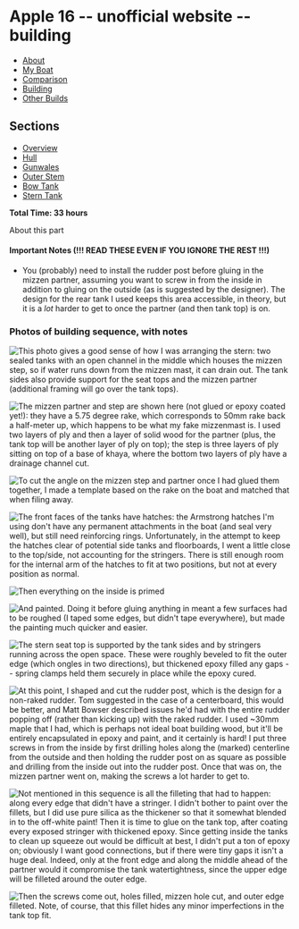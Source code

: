 <style>
 #navigation {
   display: none;
 }

 table {
   width: auto;
 }

</style>

# Apple 16 -- unofficial website -- building

<ul class="menu">
  <li><a href="/apple">About</a></li>
  <li><a href="/apple/boat.html">My Boat</a></li>
  <li><a href="/apple/comparison.html">Comparison</a></li>
  <li class="cur"><a href="/apple/building.html">Building</a></li>
  <li><a href="/apple/others.html">Other Builds</a></li>
</ul>

## Sections

<ul class="menu">
  <li><a href="/apple/building.html">Overview</a></li>
  <li><a href="/apple/building/hull.html">Hull</a></li>
  <li><a href="/apple/building/gunwales.html">Gunwales</a></li>
  <li><a href="/apple/building/stem.html">Outer Stem</a></li>
  <li><a href="/apple/building/bowtank.html">Bow Tank</a></li>
  <li class="cur"><a href="/apple/building/sterntank.html">Stern Tank</a></li>
</ul>

**Total Time: 33 hours**

About this part

#### Important Notes (!!! READ THESE EVEN IF YOU IGNORE THE REST !!!)

- You (probably) need to install the rudder post before gluing in the mizzen
  partner, assuming you want to screw in from the inside in addition to gluing
  on the outside (as is suggested by the designer). The design for the rear tank
  I used keeps this area accessible, in theory, but it is a _lot_ harder to get
  to once the partner (and then tank top) is on.

### Photos of building sequence, with notes

<div style="clear: both"></div>

![This photo gives a good sense of how I was arranging the stern: two sealed
tanks with an open channel in the middle which houses the mizzen step, so if
water runs down from the mizzen mast, it can drain out. The tank sides also
provide support for the seat tops and the mizzen partner (additional framing
will go over the tank tops).](/static/apple/IMG_1923.jpeg)

<div style="clear: both"></div>

![The mizzen partner and step are shown here (not glued or epoxy coated yet!): they have a 5.75 degree rake, which corresponds to 50mm rake back a half-meter up, which happens to be what my fake mizzenmast is. I used two layers of ply and then a layer of solid wood for the partner (plus, the tank top will be another layer of ply on top); the step is three layers of ply sitting on top of a base of khaya, where the bottom two layers of ply have a drainage channel cut.](/static/apple/IMG_2156.jpeg)

<div style="clear: both"></div>

![To cut the angle on the mizzen step and partner once I had glued them together, I made a template based on the rake on the boat and matched that when filing away.](/static/apple/IMG_2330.jpeg)

<div style="clear: both"></div>

![The front faces of the tanks have hatches: the Armstrong hatches I'm using don't have any permanent attachments in the boat (and seal very well), but still need reinforcing rings. Unfortunately, in the attempt to keep the hatches clear of potential side tanks and floorboards, I went a little close to the top/side, not accounting for the stringers. There is still enough room for the internal arm of the hatches to fit at two positions, but not at every position as normal.](/static/apple/IMG_2383.jpeg)

<div style="clear: both"></div>


![Then everything on the inside is primed](/static/apple/IMG_2419.jpeg)

<div style="clear: both"></div>


![And painted. Doing it before gluing anything in meant a few surfaces had to be roughed (I taped some edges, but didn't tape everywhere), but made the painting much quicker and easier.](/static/apple/IMG_2452.jpeg)


<div style="clear: both"></div>

![The stern seat top is supported by the tank sides and by stringers running across the open space. These were roughly beveled to fit the outer edge (which ongles in two directions), but thickened epoxy filled any gaps -- spring clamps held them securely in place while the epoxy cured.](/static/apple/IMG_2543.jpeg)


<div style="clear: both"></div>

![At this point, I shaped and cut the rudder post, which is the design for a non-raked rudder. Tom suggested in the case of a centerboard, this would be better, and Matt Bowser described issues he'd had with the entire rudder popping off (rather than kicking up) with the raked rudder. I used ~30mm maple that I had, which is perhaps not ideal boat building wood, but it'll be entirely encapsulated in epoxy and paint, and it certainly is hard! I put three screws in from the inside by first drilling holes along the (marked) centerline from the outside and then holding the rudder post on as square as possible and drilling from the inside out into the rudder post. Once that was on, the mizzen partner went on, making the screws a lot harder to get to.](/static/apple/IMG_2698.jpeg)

<div style="clear: both"></div>

![Not mentioned in this sequence is all the filleting that had to happen: along every edge that didn't have a stringer. I didn't bother to paint over the fillets, but I did use pure silica as the thickener so that it somewhat blended in to the off-white paint! Then it is time to glue on the tank top, after coating every exposed stringer with thickened epoxy. Since getting inside the tanks to clean up squeeze out would be difficult at best, I didn't put a ton of epoxy on; obviously I want good connections, but if there were tiny gaps it isn't a huge deal. Indeed, only at the front edge and along the middle ahead of the partner would it compromise the tank watertightness, since the upper edge will be filleted around the outer edge.](/static/apple/IMG_2746.jpeg)

<div style="clear: both"></div>

![Then the screws come out, holes filled, mizzen hole cut, and outer edge filleted. Note, of course, that this fillet hides any minor imperfections in the tank top fit.](/static/apple/IMG_2788.jpeg)
